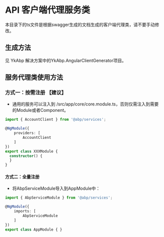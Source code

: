 # API 客户端代理服务类
本目录下的ts文件是根据swagger生成的文档生成的客户端代理类，请不要手动修改。

## 生成方法
见 YkAbp 解决方案中的YkAbp.AngularClientGenerator项目。

## 服务代理类使用方法

### 方式一：按需注册 【建议】
* 通用的服务可以注入到 /src/app/core/core.module.ts，否则仅需注入到需要的Module或者Component。

```ts
import { AccountClient } from '@abp/services';

@NgModule({
    providers: [
        AccountClient
    ]
})
export class XXXModule {
  constructor() {
  }
}

```

#### 方式二：全量注册
* 将AbpServiceModule导入到AppModule中：
```ts
import { AbpServiceModule } from '@abp/services';

@NgModule({
    imports: [
        AbpServiceModule
    ]
})
export class AppModule { }
```


